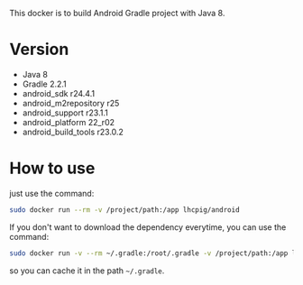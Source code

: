 This docker is to build Android Gradle project with Java 8.

# Version
- Java 8
- Gradle 2.2.1
- android_sdk r24.4.1
- android_m2repository r25
- android_support r23.1.1
- android_platform 22_r02
- android_build_tools r23.0.2

# How to use

just use the command:
```bash
sudo docker run --rm -v /project/path:/app lhcpig/android
```

If you don't want to download the dependency everytime, you can use the command:
```bash
sudo docker run -v --rm ~/.gradle:/root/.gradle -v /project/path:/app lhcpig/android
```
so you can cache it in the path `~/.gradle`.

